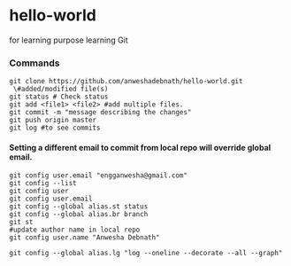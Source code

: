 # hello-world
for learning purpose
learning Git

### Commands
```
git clone https://github.com/anweshadebnath/hello-world.git
 \#added/modified file(s)
git status # Check status
git add <file1> <file2> #add multiple files.
git commit -m "message describing the changes"
git push origin master
git log #to see commits
```
#### Setting a different email to commit from local repo will override global email.
```
git config user.email "engganwesha@gmail.com"
git config --list
git config user
git config user.email
git config --global alias.st status
git config --global alias.br branch
git st
#update author name in local repo
git config user.name "Anwesha Debnath"

git config --global alias.lg "log --oneline --decorate --all --graph"
```
